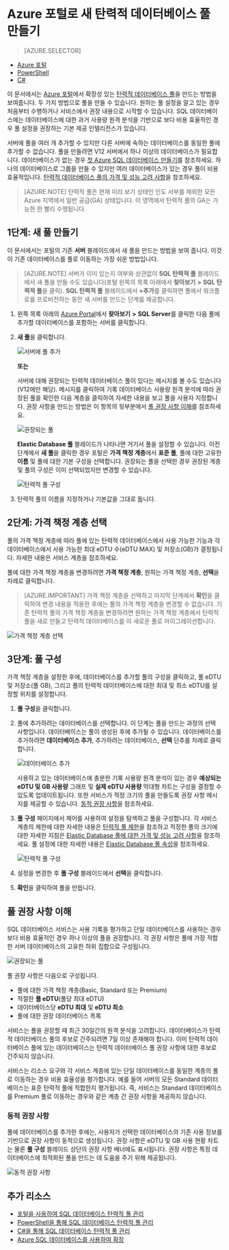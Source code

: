 <properties
	pageTitle="Azure 포털로 새 탄력적 풀 만들기 | Microsoft Azure"
	description="여러 데이터베이스 간에 공유되는 관리 및 리소스에 대한 SQL 데이터베이스 구성에 확장성 있는 탄력적 데이터베이스 풀을 추가하는 방법입니다."
	keywords="확장성 있는 데이터베이스, 데이터베이스 구성"
	services="sql-database"
	documentationCenter=""
	authors="ninarn"
	manager="jhubbard"
	editor=""/>

<tags
	ms.service="sql-database"
	ms.devlang="NA"
	ms.date="07/20/2016"
	ms.author="ninarn"
	ms.workload="data-management"
	ms.topic="get-started-article"
	ms.tgt_pltfrm="NA"/>


# Azure 포털로 새 탄력적 데이터베이스 풀 만들기

> [AZURE.SELECTOR]
- [Azure 포털](sql-database-elastic-pool-create-portal.md)
- [PowerShell](sql-database-elastic-pool-create-powershell.md)
- [C#](sql-database-elastic-pool-create-csharp.md)

이 문서에서는 [Azure 포털](https://portal.azure.com/)에서 확장성 있는 [탄력적 데이터베이스 풀](sql-database-elastic-pool.md)을 만드는 방법을 보여줍니다. 두 가지 방법으로 풀을 만들 수 있습니다. 원하는 풀 설정을 알고 있는 경우 처음부터 수행하거나 서비스에서 권장 내용으로 시작할 수 있습니다. SQL 데이터베이스에는 데이터베이스에 대한 과거 사용량 원격 분석을 기반으로 보다 비용 효율적인 경우 풀 설정을 권장하는 기본 제공 인텔리전스가 있습니다.

서버에 풀을 여러 개 추가할 수 있지만 다른 서버에 속하는 데이터베이스를 동일한 풀에 추가할 수 없습니다. 풀을 만들려면 V12 서버에서 하나 이상의 데이터베이스가 필요합니다. 데이터베이스가 없는 경우 [첫 Azure SQL 데이터베이스 만들기](sql-database-get-started.md)를 참조하세요. 하나의 데이터베이스로 그룹을 만들 수 있지만 여러 데이터베이스가 있는 경우 풀이 비용 효율적입니다. [탄력적 데이터베이스 풀의 가격 및 성능 고려 사항](sql-database-elastic-pool-guidance.md)을 참조하세요.

> [AZURE.NOTE] 탄력적 풀은 현재 미리 보기 상태인 인도 서부를 제외한 모든 Azure 지역에서 일반 공급(GA) 상태입니다. 이 영역에서 탄력적 풀의 GA는 가능한 한 빨리 수행됩니다.

## 1단계: 새 풀 만들기

이 문서에서는 포털의 기존 **서버** 블레이드에서 새 풀을 만드는 방법을 보여 줍니다. 이것이 기존 데이터베이스를 풀로 이동하는 가장 쉬운 방법입니다.

> [AZURE.NOTE] 서버가 이미 있는지 여부와 상관없이 **SQL 탄력적 풀** 블레이드에서 새 풀을 만들 수도 있습니다(포털 왼쪽의 목록 아래에서 **찾아보기** **>** **SQL 탄력적 풀**을 클릭). **SQL 탄력적 풀** 블레이드에서 **+추가**를 클릭하면 풀에서 워크플로를 프로비전하는 동안 새 서버를 만드는 단계를 제공합니다.

1. 왼쪽 목록 아래의 [Azure Portal](http://portal.azure.com/)에서 **찾아보기** **>** **SQL Server**를 클릭한 다음 풀에 추가할 데이터베이스를 포함하는 서버를 클릭합니다.
2. **새 풀**을 클릭합니다.

    ![서버에 풀 추가](./media/sql-database-elastic-pool-create-portal/new-pool.png)

    **또는**

    서버에 대해 권장되는 탄력적 데이터베이스 풀이 있다는 메시지를 볼 수도 있습니다(V12에만 해당). 메시지를 클릭하여 기록 데이터베이스 사용량 원격 분석에 따라 권장된 풀을 확인한 다음 계층을 클릭하여 자세한 내용을 보고 풀을 사용자 지정합니다. 권장 사항을 만드는 방법은 이 항목의 뒷부분에서 [풀 권장 사항 이해](#understand-pool-recommendations)를 참조하세요.

    ![권장되는 풀](./media/sql-database-elastic-pool-create-portal/recommended-pool.png)

    **Elastic Database 풀** 블레이드가 나타나면 거기서 풀을 설정할 수 있습니다. 이전 단계에서 **새 풀**을 클릭한 경우 포털은 **가격 책정 계층**에서 **표준 풀**, 풀에 대한 고유한 **이름** 및 풀에 대한 기본 구성을 선택합니다. 권장되는 풀을 선택한 경우 권장된 계층 및 풀의 구성은 이미 선택되었지만 변경할 수 있습니다.

    ![탄력적 풀 구성](./media/sql-database-elastic-pool-create-portal/configure-elastic-pool.png)

3. 탄력적 풀의 이름을 지정하거나 기본값을 그대로 둡니다.

## 2단계: 가격 책정 계층 선택

풀의 가격 책정 계층에 따라 풀에 있는 탄력적 데이터베이스에서 사용 가능한 기능과 각 데이터베이스에서 사용 가능한 최대 eDTU 수(eDTU MAX) 및 저장소(GB)가 결정됩니다. 자세한 내용은 서비스 계층을 참조하세요.

풀에 대한 가격 책정 계층을 변경하려면 **가격 책정 계층**, 원하는 가격 책정 계층, **선택**을 차례로 클릭합니다.

> [AZURE.IMPORTANT] 가격 책정 계층을 선택하고 마지막 단계에서 **확인**을 클릭하여 변경 내용을 적용한 후에는 풀의 가격 책정 계층을 변경할 수 없습니다. 기존 탄력적 풀의 가격 책정 계층을 변경하려면 원하는 가격 책정 계층에서 탄력적 풀을 새로 만들고 탄력적 데이터베이스를 이 새로운 풀로 마이그레이션합니다.

![가격 책정 계층 선택](./media/sql-database-elastic-pool-create-portal/pricing-tier.png)

## 3단계: 풀 구성

가격 책정 계층을 설정한 후에, 데이터베이스를 추가할 풀의 구성을 클릭하고, 풀 eDTU 및 저장소(풀 GB), 그리고 풀의 탄력적 데이터베이스에 대한 최대 및 최소 eDTU를 설정할 위치를 설정합니다.

1. **풀 구성**을 클릭합니다.
2. 풀에 추가하려는 데이터베이스를 선택합니다. 이 단계는 풀을 만드는 과정의 선택 사항입니다. 데이터베이스는 풀이 생성된 후에 추가될 수 있습니다. 데이터베이스를 추가하려면 **데이터베이스 추가**, 추가하려는 데이터베이스, **선택** 단추를 차례로 클릭합니다.

    ![데이터베이스 추가](./media/sql-database-elastic-pool-create-portal/add-databases.png)

    사용하고 있는 데이터베이스에 충분한 기록 사용량 원격 분석이 있는 경우 **예상되는 eDTU 및 GB 사용량** 그래프 및 **실제 eDTU 사용량** 막대형 차트는 구성을 결정할 수 있도록 업데이트됩니다. 또한 서비스가 적정 크기의 풀을 만들도록 권장 사항 메시지를 제공할 수 있습니다. [동적 권장 사항](#dynamic-recommendations)을 참조하세요.

3. **풀 구성** 페이지에서 제어를 사용하여 설정을 탐색하고 풀을 구성합니다. 각 서비스 계층의 제한에 대한 자세한 내용은 [탄력적 풀 제한](sql-database-elastic-pool.md#edtu-and-storage-limits-for-elastic-pools-and-elastic-databases)을 참조하고 적정한 풀의 크기에 대한 자세한 지침은 [Elastic Database 풀에 대한 가격 및 성능 고려 사항](sql-database-elastic-pool-guidance.md)을 참조하세요. 풀 설정에 대한 자세한 내용은 [Elastic Database 풀 속성](sql-database-elastic-pool.md#elastic-database-pool-properties)을 참조하세요.

	![탄력적 풀 구성](./media/sql-database-elastic-pool-create-portal/configure-performance.png)

4. 설정을 변경한 후 **풀 구성** 블레이드에서 **선택**을 클릭합니다.
5. **확인**을 클릭하여 풀을 만듭니다.


## 풀 권장 사항 이해

SQL 데이터베이스 서비스는 사용 기록을 평가하고 단일 데이터베이스를 사용하는 경우보다 비용 효율적인 경우 하나 이상의 풀을 권장합니다. 각 권장 사항은 풀에 가장 적합한 서버 데이터베이스의 고유한 하위 집합으로 구성됩니다.

![권장되는 풀](./media/sql-database-elastic-pool-create-portal/recommended-pool.png)

풀 권장 사항은 다음으로 구성됩니다.

- 풀에 대한 가격 책정 계층(Basic, Standard 또는 Premium)
- 적절한 **풀 eDTU**(풀당 최대 eDTU)
- 데이터베이스당 **eDTU 최대** 및 **eDTU 최소**
- 풀에 대한 권장 데이터베이스 목록

서비스는 풀을 권장할 때 최근 30일간의 원격 분석을 고려합니다. 데이터베이스가 탄력적 데이터베이스 풀의 후보로 간주되려면 7일 이상 존재해야 합니다. 이미 탄력적 데이터베이스 풀에 있는 데이터베이스는 탄력적 데이터베이스 풀 권장 사항에 대한 후보로 간주되지 않습니다.

서비스는 리소스 요구와 각 서비스 계층에 있는 단일 데이터베이스를 동일한 계층의 풀로 이동하는 경우 비용 효율성을 평가합니다. 예를 들어 서버의 모든 Standard 데이터베이스는 표준 탄력적 풀에 적합한지 평가됩니다. 즉, 서비스는 Standard 데이터베이스를 Premium 풀로 이동하는 경우와 같은 계층 간 권장 사항을 제공하지 않습니다.

### 동적 권장 사항

풀에 데이터베이스를 추가한 후에는, 사용자가 선택한 데이터베이스의 기존 사용 정보를 기반으로 권장 사항이 동적으로 생성됩니다. 권장 사항은 eDTU 및 GB 사용 현황 차트는 물론 **풀 구성** 블레이드 상단의 권장 사항 배너에도 표시됩니다. 권장 사항은 특정 데이터베이스에 최적화된 풀을 만드는 데 도움을 주기 위해 제공됩니다.

![동적 권장 사항](./media/sql-database-elastic-pool-create-portal/dynamic-recommendation.png)

## 추가 리소스

- [포털을 사용하여 SQL 데이터베이스 탄력적 풀 관리](sql-database-elastic-pool-manage-portal.md)
- [PowerShell을 통해 SQL 데이터베이스 탄력적 풀 관리](sql-database-elastic-pool-manage-powershell.md)
- [C#을 통해 SQL 데이터베이스 탄력적 풀 관리](sql-database-elastic-pool-manage-csharp.md)
- [Azure SQL 데이터베이스를 사용하여 확장](sql-database-elastic-scale-introduction.md)

<!---HONumber=AcomDC_0928_2016-->